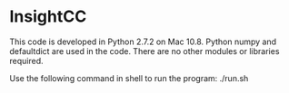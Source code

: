 # InsightCC

This code is developed in Python 2.7.2 on Mac 10.8. Python numpy and defaultdict are 
used in the code. There are no other modules or libraries required.

Use the following command in shell to run the program:
./run.sh 
